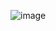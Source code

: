 
![image](https://user-images.githubusercontent.com/846874/111352311-15dd3600-8695-11eb-9933-cdb2eb86cae0.png)
